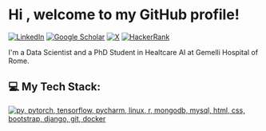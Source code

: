 Hi [](https://user-images.githubusercontent.com/18350557/176309783-0785949b-9127-417c-8b55-ab5a4333674e.gif), welcome to my GitHub profile!
===================================================================================================================================

[![LinkedIn](https://img.shields.io/badge/linkedin-%230077B5.svg?style=for-the-badge&logo=linkedin&logoColor=white)](https://img.shields.io/badge/linkedin-%230077B5.svg?&style=for-the-badge&logo=linkedin&logoColor=white)
[![Google Scholar](https://img.shields.io/badge/Google%20Scholar-4285F4?style=for-the-badge&logo=google-scholar&logoColor=white)](https://scholar.google.com/citations?user=RKLb-XMAAAAJ&hl=it)
[![X](https://img.shields.io/badge/X-%23000000.svg?style=for-the-badge&logo=X&logoColor=white)](https://twitter.com/LivLilli00)
[![HackerRank](https://img.shields.io/badge/-Hackerrank-2EC866?style=for-the-badge&logo=HackerRank&logoColor=white)](https://www.hackerrank.com/profile/lilli_livia)


I'm a Data Scientist and a PhD Student in Healtcare AI at Gemelli Hospital of Rome.

## 💻 My Tech Stack:

[![py, pytorch, tensorflow, pycharm, linux, r, mongodb, mysql, html, css, bootstrap, django, git, docker](https://skillicons.dev/icons?i=py,pytorch,tensorflow,pycharm,linux,r,mongodb,mysql,html,css,bootstrap,django,git,docker)](https://skillicons.dev)

    
                    
                  
